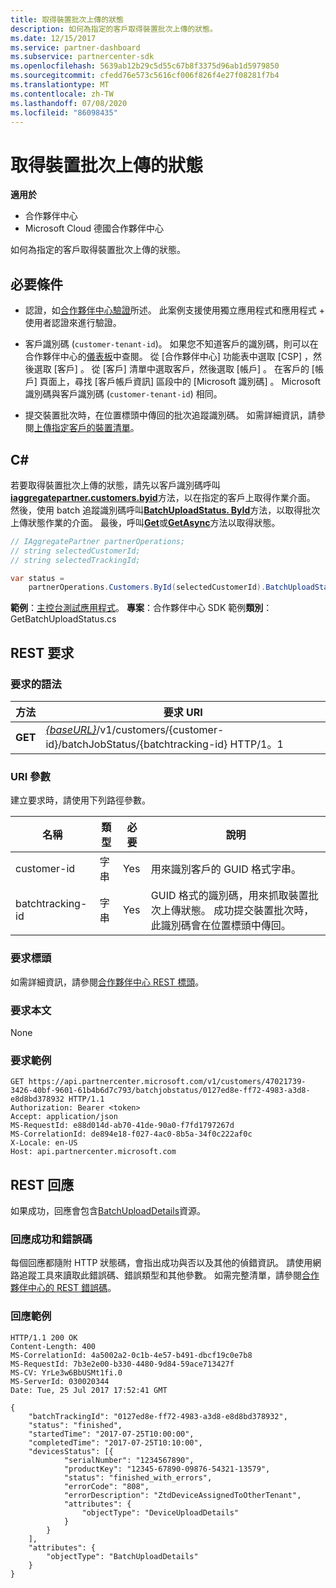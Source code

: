 ```yaml
---
title: 取得裝置批次上傳的狀態
description: 如何為指定的客戶取得裝置批次上傳的狀態。
ms.date: 12/15/2017
ms.service: partner-dashboard
ms.subservice: partnercenter-sdk
ms.openlocfilehash: 5639ab12b29c5d55c67b8f3375d96ab1d5979850
ms.sourcegitcommit: cfedd76e573c5616cf006f826f4e27f08281f7b4
ms.translationtype: MT
ms.contentlocale: zh-TW
ms.lasthandoff: 07/08/2020
ms.locfileid: "86098435"
---
```

# <a name="get-the-status-of-a-device-batch-upload"></a>取得裝置批次上傳的狀態

**適用於**

- 合作夥伴中心
- Microsoft Cloud 德國合作夥伴中心

如何為指定的客戶取得裝置批次上傳的狀態。

## <a name="prerequisites"></a>必要條件

- 認證，如[合作夥伴中心驗證](partner-center-authentication.md)所述。 此案例支援使用獨立應用程式和應用程式 + 使用者認證來進行驗證。

- 客戶識別碼 (`customer-tenant-id`)。 如果您不知道客戶的識別碼，則可以在合作夥伴中心的[儀表板](https://partner.microsoft.com/dashboard)中查閱。 從 [合作夥伴中心] 功能表中選取 [CSP]  ，然後選取 [客戶]  。 從 [客戶] 清單中選取客戶，然後選取 [帳戶]  。 在客戶的 [帳戶] 頁面上，尋找 [客戶帳戶資訊]  區段中的 [Microsoft 識別碼]  。 Microsoft 識別碼與客戶識別碼 (`customer-tenant-id`) 相同。

- 提交裝置批次時，在位置標頭中傳回的批次追蹤識別碼。 如需詳細資訊，請參閱[上傳指定客戶的裝置清單](upload-a-list-of-devices-for-the-specified-customer.md)。

## <a name="c"></a>C\#

若要取得裝置批次上傳的狀態，請先以客戶識別碼呼叫[**iaggregatepartner.customers.byid**](https://docs.microsoft.com/dotnet/api/microsoft.store.partnercenter.customers.icustomercollection.byid)方法，以在指定的客戶上取得作業介面。 然後，使用 batch 追蹤識別碼呼叫[**BatchUploadStatus. ById**](https://docs.microsoft.com/dotnet/api/microsoft.store.partnercenter.devicesdeployment.ibatchjobstatuscollection.byid)方法，以取得批次上傳狀態作業的介面。 最後，呼叫[**Get**](https://docs.microsoft.com/dotnet/api/microsoft.store.partnercenter.devicesdeployment.ibatchjobstatus.get)或[**GetAsync**](https://docs.microsoft.com/dotnet/api/microsoft.store.partnercenter.devicesdeployment.ibatchjobstatus.getasync)方法以取得狀態。

``` csharp
// IAggregatePartner partnerOperations;
// string selectedCustomerId;
// string selectedTrackingId;

var status =
    partnerOperations.Customers.ById(selectedCustomerId).BatchUploadStatus.ById(selectedTrackingId).Get();
```

**範例**：[主控台測試應用程式](console-test-app.md)。 **專案**：合作夥伴中心 SDK 範例**類別**： GetBatchUploadStatus.cs

## <a name="rest-request"></a>REST 要求

### <a name="request-syntax"></a>要求的語法

| 方法  | 要求 URI                                                                                                       |
|---------|-------------------------------------------------------------------------------------------------------------------|
| **GET** | [*{baseURL}*](partner-center-rest-urls.md)/v1/customers/{customer-id}/batchJobStatus/{batchtracking-id} HTTP/1。1 |

### <a name="uri-parameter"></a>URI 參數

建立要求時，請使用下列路徑參數。

| 名稱             | 類型   | 必要 | 說明                                                                                                                                                                    |
|------------------|--------|----------|--------------------------------------------------------------------------------------------------------------------------------------------------------------------------------|
| customer-id      | 字串 | Yes      | 用來識別客戶的 GUID 格式字串。                                                                                                                          |
| batchtracking-id | 字串 | Yes      | GUID 格式的識別碼，用來抓取裝置批次上傳狀態。 成功提交裝置批次時，此識別碼會在位置標頭中傳回。 |

### <a name="request-headers"></a>要求標頭

如需詳細資訊，請參閱[合作夥伴中心 REST 標頭](headers.md)。

### <a name="request-body"></a>要求本文

None

### <a name="request-example"></a>要求範例

```http
GET https://api.partnercenter.microsoft.com/v1/customers/47021739-3426-40bf-9601-61b4b6d7c793/batchjobstatus/0127ed8e-ff72-4983-a3d8-e8d8bd378932 HTTP/1.1
Authorization: Bearer <token>
Accept: application/json
MS-RequestId: e88d014d-ab70-41de-90a0-f7fd1797267d
MS-CorrelationId: de894e18-f027-4ac0-8b5a-34f0c222af0c
X-Locale: en-US
Host: api.partnercenter.microsoft.com
```

## <a name="rest-response"></a>REST 回應

如果成功，回應會包含[BatchUploadDetails](device-deployment-resources.md#batchuploaddetails)資源。

### <a name="response-success-and-error-codes"></a>回應成功和錯誤碼

每個回應都隨附 HTTP 狀態碼，會指出成功與否以及其他的偵錯資訊。 請使用網路追蹤工具來讀取此錯誤碼、錯誤類型和其他參數。 如需完整清單，請參閱[合作夥伴中心的 REST 錯誤碼](error-codes.md)。

### <a name="response-example"></a>回應範例

```http
HTTP/1.1 200 OK
Content-Length: 400
MS-CorrelationId: 4a5002a2-0c1b-4e57-b491-dbcf19c0e7b8
MS-RequestId: 7b3e2e00-b330-4480-9d84-59ace713427f
MS-CV: YrLe3w6BbUSMt1fi.0
MS-ServerId: 030020344
Date: Tue, 25 Jul 2017 17:52:41 GMT

{
    "batchTrackingId": "0127ed8e-ff72-4983-a3d8-e8d8bd378932",
    "status": "finished",
    "startedTime": "2017-07-25T10:00:00",
    "completedTime": "2017-07-25T10:10:00",
    "devicesStatus": [{
            "serialNumber": "1234567890",
            "productKey": "12345-67890-09876-54321-13579",
            "status": "finished_with_errors",
            "errorCode": "808",
            "errorDescription": "ZtdDeviceAssignedToOtherTenant",
            "attributes": {
                "objectType": "DeviceUploadDetails"
            }
        }
    ],
    "attributes": {
        "objectType": "BatchUploadDetails"
    }
}
```
